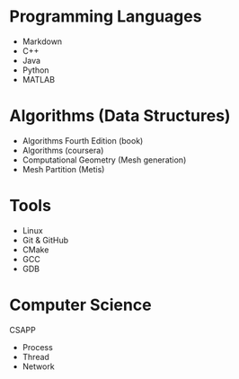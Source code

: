 # Programming Languages

- Markdown
- C++
- Java
- Python
- MATLAB



# Algorithms (Data Structures)

- Algorithms Fourth Edition (book)
- Algorithms (coursera)
- Computational Geometry (Mesh generation)
- Mesh Partition (Metis)



# Tools

- Linux
- Git & GitHub
- CMake
- GCC
- GDB



# Computer Science

CSAPP

- Process
- Thread
- Network

